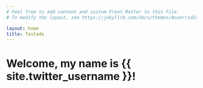 ```yaml
---
# Feel free to add content and custom Front Matter to this file.
# To modify the layout, see https://jekyllrb.com/docs/themes/#overriding-theme-defaults

layout: home
title: Testado
---
```


<h1>Welcome, my name is {{ site.twitter_username }}! </h1>
